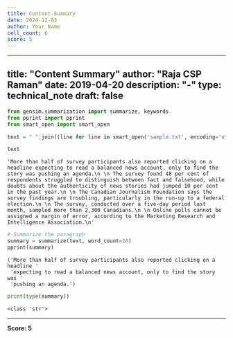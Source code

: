 ```yaml
---
title: Content-Summary
date: 2024-12-03
author: Your Name
cell_count: 6
score: 5
---
```


---
title: "Content Summary"
author: "Raja CSP Raman"
date: 2019-04-20
description: "-"
type: technical_note
draft: false
---

```python
from gensim.summarization import summarize, keywords
from pprint import pprint
from smart_open import smart_open
```


```python
text = " ".join((line for line in smart_open('sample.txt', encoding='utf-8')))
```


```python
text
```




    'More than half of survey participants also reported clicking on a headline expecting to read a balanced news account, only to find the story was pushing an agenda.\n \n The survey found 48 per cent of respondents struggled to distinguish between fact and falsehood, while doubts about the authenticity of news stories had jumped 10 per cent in the past year.\n \n The Canadian Journalism Foundation says the survey findings are troubling, particularly in the run-up to a federal election.\n \n The survey, conducted over a five-day period last month, sampled more than 2,300 Canadians.\n \n Online polls cannot be assigned a margin of error, according to the Marketing Research and Intelligence Association.\n'




```python
# Summarize the paragraph
summary = summarize(text, word_count=20)
pprint(summary)
```

    ('More than half of survey participants also reported clicking on a headline '
     'expecting to read a balanced news account, only to find the story was '
     'pushing an agenda.')



```python
print(type(summary))
```

    <class 'str'>



---
**Score: 5**